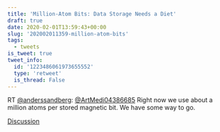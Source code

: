 ```yaml
---
title: 'Million-Atom Bits: Data Storage Needs a Diet'
draft: true
date: 2020-02-01T13:59:43+00:00
slug: '202002011359-million-atom-bits'
tags:
  - tweets
is_tweet: true
tweet_info:
  id: '1223486061973655552'
  type: 'retweet'
  is_thread: False
---
```




RT [@anderssandberg](https://x.com/anderssandberg): [@ArtMedi04386685](https://x.com/ArtMedi04386685) Right now we use about a million atoms per stored magnetic bit. We have some way to go.

[Discussion](https://x.com/sytelus/status/1223486061973655552)
